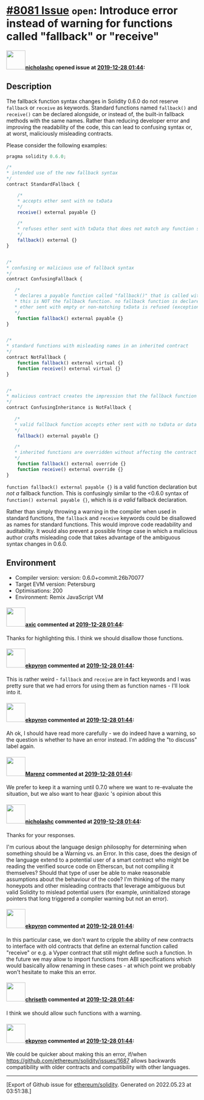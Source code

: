# [\#8081 Issue](https://github.com/ethereum/solidity/issues/8081) `open`: Introduce error instead of warning for functions called "fallback" or "receive"

#### <img src="https://avatars.githubusercontent.com/u/44581646?u=5171dfc0be01e8378d7650d3630764986e78d62b&v=4" width="50">[nicholashc](https://github.com/nicholashc) opened issue at [2019-12-28 01:44](https://github.com/ethereum/solidity/issues/8081):

## Description

The fallback function syntax changes in Solidity 0.6.0 do not reserve `fallback` or `receive` as keywords. Standard functions named `fallback()` and `receive()` can be declared alongside, or instead of, the built-in fallback methods with the same names. Rather than reducing developer error and improving the readability of the code, this can lead to confusing syntax or, at worst, maliciously misleading contracts.

Please consider the following examples:

```javascript
pragma solidity 0.6.0;

/* 
* intended use of the new fallback syntax
*/
contract StandardFallback {

    /*  
    * accepts ether sent with no txData
    */
    receive() external payable {}

    /*
    * refuses ether sent with txData that does not match any function signature in the contract
    */
    fallback() external {}
}


/* 
* confusing or malicious use of fallback syntax
*/
contract ConfusingFallback {

   /* 
   * declares a payable function called "fallback()" that is called with txData 0x552079dc
   * this is NOT the fallback function. no fallback function is declared in this contract.
   * ether sent with empty or non-matching txData is refused (exceptions: `selfdestruct` and `coinbase` rewards)
   */
    function fallback() external payable {}
}


/* 
* standard functions with misleading names in an inherited contract
*/
contract NotFallback {
    function fallback() external virtual {}
    function receive() external virtual {}
}


/*
* malicious contract creates the impression that the fallback function was overridden 
*/
contract ConfusingInheritance is NotFallback {
    
   /* 
   * valid fallback function accepts ether sent with no txData or data that does not match any function sig in the contract
   */
    fallback() external payable {}

   /* 
   * inherited functions are overridden without affecting the contract's fallback functionality
   */
    function fallback() external override {}
    function receive() external override {}
}
```

`function fallback() external payable {}` is a valid function declaration but  _not a_ fallback function. This is confusingly similar to the <0.6.0 syntax of `function() external payable {}`, which is _is a valid_ fallback declaration.

Rather than simply throwing a warning in the compiler when used in standard functions, the `fallback` and `receive` keywords could be disallowed as names for standard functions. This would improve code readability and auditability. It would also prevent a possible fringe case in which a malicious author crafts misleading code that takes advantage of the ambiguous syntax changes in 0.6.0.

## Environment

- Compiler version: version: 0.6.0+commit.26b70077
- Target EVM version: Petersburg
- Optimisations: 200
- Environment: Remix JavaScript VM

#### <img src="https://avatars.githubusercontent.com/u/20340?v=4" width="50">[axic](https://github.com/axic) commented at [2019-12-28 01:44](https://github.com/ethereum/solidity/issues/8081#issuecomment-569544289):

Thanks for highlighting this. I think we should disallow those functions.

#### <img src="https://avatars.githubusercontent.com/u/1347491?v=4" width="50">[ekpyron](https://github.com/ekpyron) commented at [2019-12-28 01:44](https://github.com/ethereum/solidity/issues/8081#issuecomment-571083563):

This is rather weird - ``fallback`` and ``receive`` are in fact keywords and I was pretty sure that we had errors for using them as function names - I'll look into it.

#### <img src="https://avatars.githubusercontent.com/u/1347491?v=4" width="50">[ekpyron](https://github.com/ekpyron) commented at [2019-12-28 01:44](https://github.com/ethereum/solidity/issues/8081#issuecomment-571086886):

Ah ok, I should have read more carefully - we do indeed have a warning, so the question is whether to have an error instead. I'm adding the "to discuss" label again.

#### <img src="https://avatars.githubusercontent.com/u/424752?u=038e104b849efd16f076b671ef6c46af7073bfa7&v=4" width="50">[Marenz](https://github.com/Marenz) commented at [2019-12-28 01:44](https://github.com/ethereum/solidity/issues/8081#issuecomment-573618946):

We prefer to keep it a warning until 0.7.0 where we want to re-evaluate the situation, but we also want to hear @axic 's opinion about this

#### <img src="https://avatars.githubusercontent.com/u/44581646?u=5171dfc0be01e8378d7650d3630764986e78d62b&v=4" width="50">[nicholashc](https://github.com/nicholashc) commented at [2019-12-28 01:44](https://github.com/ethereum/solidity/issues/8081#issuecomment-574445948):

Thanks for your responses.

I'm curious about the language design philosophy for determining when something should be a Warning vs. an Error. In this case, does the design of the language extend to a potential user of a smart contract who might be reading the verified source code on Etherscan, but not compiling it themselves? Should that type of user be able to make reasonable assumptions about the behaviour of the code? I'm thinking of the many honeypots and other misleading contracts that leverage ambiguous but valid Solidity to mislead potential users (for example, uninitialized storage pointers that long triggered a compiler warning but not an error).

#### <img src="https://avatars.githubusercontent.com/u/1347491?v=4" width="50">[ekpyron](https://github.com/ekpyron) commented at [2019-12-28 01:44](https://github.com/ethereum/solidity/issues/8081#issuecomment-574461924):

In this particular case, we don't want to cripple the ability of new contracts to interface with old contracts that define an external function called "receive" or e.g. a Vyper contract that still might define such a function.
In the future we may allow to import functions from ABI specifications which would basically allow renaming in these cases - at which point we probably won't hesitate to make this an error.

#### <img src="https://avatars.githubusercontent.com/u/9073706?v=4" width="50">[chriseth](https://github.com/chriseth) commented at [2019-12-28 01:44](https://github.com/ethereum/solidity/issues/8081#issuecomment-602628161):

I think we should allow such functions with a warning.

#### <img src="https://avatars.githubusercontent.com/u/1347491?v=4" width="50">[ekpyron](https://github.com/ekpyron) commented at [2019-12-28 01:44](https://github.com/ethereum/solidity/issues/8081#issuecomment-614034466):

We could be quicker about making this an error, if/when https://github.com/ethereum/solidity/issues/1687  allows backwards compatibility with older contracts and compatibility with other languages.


-------------------------------------------------------------------------------



[Export of Github issue for [ethereum/solidity](https://github.com/ethereum/solidity). Generated on 2022.05.23 at 03:51:38.]
